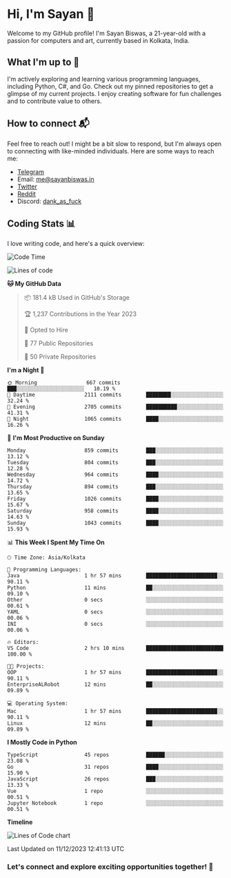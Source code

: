 # Hi, I'm Sayan 👋

Welcome to my GitHub profile! I'm Sayan Biswas, a 21-year-old with a passion for computers and art, currently based in Kolkata, India.

## What I'm up to 🚀

I'm actively exploring and learning various programming languages, including Python, C#, and Go. Check out my pinned repositories to get a glimpse of my current projects. I enjoy creating software for fun challenges and to contribute value to others.

## How to connect 📬

Feel free to reach out! I might be a bit slow to respond, but I'm always open to connecting with like-minded individuals. Here are some ways to reach me:

- [Telegram](https://t.me/dank_as_fuck)
- Email: [me@sayanbiswas.in](mailto:me@sayanbiswas.in)
- [Twitter](https://twitter.com/TheDankDel)
- [Reddit](https://www.reddit.com/user/dank_as_fuck_/)
- Discord: [dank_as_fuck](https://discordapp.com/users/506536929152466945)

## Coding Stats 📊

I love writing code, and here's a quick overview:

<!--START_SECTION:waka-->
![Code Time](http://img.shields.io/badge/Code%20Time-1%2C332%20hrs%2046%20mins-blue)

![Lines of code](https://img.shields.io/badge/From%20Hello%20World%20I%27ve%20Written-6.5%20million%20lines%20of%20code-blue)

**🐱 My GitHub Data** 

> 📦 181.4 kB Used in GitHub's Storage 
 > 
> 🏆 1,237 Contributions in the Year 2023
 > 
> 💼 Opted to Hire
 > 
> 📜 77 Public Repositories 
 > 
> 🔑 50 Private Repositories 
 > 
**I'm a Night 🦉** 

```text
🌞 Morning                667 commits         ███░░░░░░░░░░░░░░░░░░░░░░   10.19 % 
🌆 Daytime                2111 commits        ████████░░░░░░░░░░░░░░░░░   32.24 % 
🌃 Evening                2705 commits        ██████████░░░░░░░░░░░░░░░   41.31 % 
🌙 Night                  1065 commits        ████░░░░░░░░░░░░░░░░░░░░░   16.26 % 
```
📅 **I'm Most Productive on Sunday** 

```text
Monday                   859 commits         ███░░░░░░░░░░░░░░░░░░░░░░   13.12 % 
Tuesday                  804 commits         ███░░░░░░░░░░░░░░░░░░░░░░   12.28 % 
Wednesday                964 commits         ████░░░░░░░░░░░░░░░░░░░░░   14.72 % 
Thursday                 894 commits         ███░░░░░░░░░░░░░░░░░░░░░░   13.65 % 
Friday                   1026 commits        ████░░░░░░░░░░░░░░░░░░░░░   15.67 % 
Saturday                 958 commits         ████░░░░░░░░░░░░░░░░░░░░░   14.63 % 
Sunday                   1043 commits        ████░░░░░░░░░░░░░░░░░░░░░   15.93 % 
```


📊 **This Week I Spent My Time On** 

```text
🕑︎ Time Zone: Asia/Kolkata

💬 Programming Languages: 
Java                     1 hr 57 mins        ███████████████████████░░   90.11 % 
Python                   11 mins             ██░░░░░░░░░░░░░░░░░░░░░░░   09.10 % 
Other                    0 secs              ░░░░░░░░░░░░░░░░░░░░░░░░░   00.61 % 
YAML                     0 secs              ░░░░░░░░░░░░░░░░░░░░░░░░░   00.06 % 
INI                      0 secs              ░░░░░░░░░░░░░░░░░░░░░░░░░   00.06 % 

🔥 Editors: 
VS Code                  2 hrs 10 mins       █████████████████████████   100.00 % 

🐱‍💻 Projects: 
OOP                      1 hr 57 mins        ███████████████████████░░   90.11 % 
EnterpriseALRobot        12 mins             ██░░░░░░░░░░░░░░░░░░░░░░░   09.89 % 

💻 Operating System: 
Mac                      1 hr 57 mins        ███████████████████████░░   90.11 % 
Linux                    12 mins             ██░░░░░░░░░░░░░░░░░░░░░░░   09.89 % 
```

**I Mostly Code in Python** 

```text
TypeScript               45 repos            ██████░░░░░░░░░░░░░░░░░░░   23.08 % 
Go                       31 repos            ████░░░░░░░░░░░░░░░░░░░░░   15.90 % 
JavaScript               26 repos            ███░░░░░░░░░░░░░░░░░░░░░░   13.33 % 
Vue                      1 repo              ░░░░░░░░░░░░░░░░░░░░░░░░░   00.51 % 
Jupyter Notebook         1 repo              ░░░░░░░░░░░░░░░░░░░░░░░░░   00.51 % 
```



**Timeline**

![Lines of Code chart](https://raw.githubusercontent.com/Dank-del/Dank-del/main/assets/bar_graph.png)


 Last Updated on 11/12/2023 12:41:13 UTC
<!--END_SECTION:waka-->

### Let's connect and explore exciting opportunities together! 🚀
